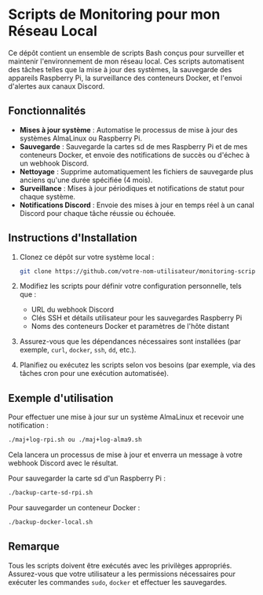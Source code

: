 
# Scripts de Monitoring pour mon Réseau Local

Ce dépôt contient un ensemble de scripts Bash conçus pour surveiller et maintenir l'environnement de mon réseau local. Ces scripts automatisent des tâches telles que la mise à jour des systèmes, la sauvegarde des appareils Raspberry Pi, la surveillance des conteneurs Docker, et l'envoi d'alertes aux canaux Discord.

## Fonctionnalités

- **Mises à jour système** : Automatise le processus de mise à jour des systèmes AlmaLinux ou Raspberry Pi.
- **Sauvegarde** : Sauvegarde la cartes sd de mes Raspberry Pi et de mes conteneurs Docker, et envoie des notifications de succès ou d'échec à un webhook Discord.
- **Nettoyage** : Supprime automatiquement les fichiers de sauvegarde plus anciens qu'une durée spécifiée (4 mois).
- **Surveillance** : Mises à jour périodiques et notifications de statut pour chaque système.
- **Notifications Discord** : Envoie des mises à jour en temps réel à un canal Discord pour chaque tâche réussie ou échouée.

## Instructions d'Installation

1. Clonez ce dépôt sur votre système local :
   ```bash
   git clone https://github.com/votre-nom-utilisateur/monitoring-scripts
   ```

2. Modifiez les scripts pour définir votre configuration personnelle, tels que :
   - URL du webhook Discord
   - Clés SSH et détails utilisateur pour les sauvegardes Raspberry Pi
   - Noms des conteneurs Docker et paramètres de l'hôte distant

3. Assurez-vous que les dépendances nécessaires sont installées (par exemple, `curl`, `docker`, `ssh`, `dd`, etc.).

4. Planifiez ou exécutez les scripts selon vos besoins (par exemple, via des tâches cron pour une exécution automatisée).

## Exemple d'utilisation

Pour effectuer une mise à jour sur un système AlmaLinux et recevoir une notification :

```bash
./maj+log-rpi.sh ou ./maj+log-alma9.sh
```

Cela lancera un processus de mise à jour et enverra un message à votre webhook Discord avec le résultat.

Pour sauvegarder la carte sd d'un Raspberry Pi :

```bash
./backup-carte-sd-rpi.sh
```

Pour sauvegarder un conteneur Docker :

```bash
./backup-docker-local.sh
```

## Remarque

Tous les scripts doivent être exécutés avec les privilèges appropriés. Assurez-vous que votre utilisateur a les permissions nécessaires pour exécuter les commandes `sudo`, `docker` et effectuer les sauvegardes.

